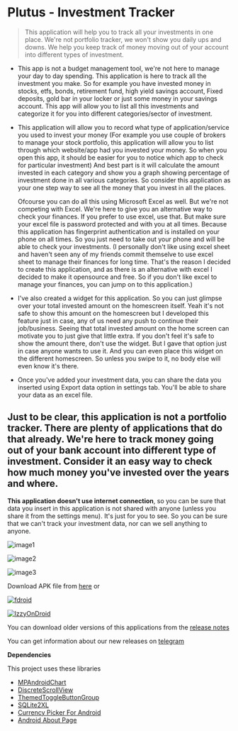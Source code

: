 # Plutus - Investment Tracker

> This application will help you to track all your investments in one place. We're not portfolio tracker, we won't show you daily ups and downs. We help you keep track of money moving out of your account into different types of investment.


- This app is not a budget management tool, we're not here to manage your day to day spending. This application is here to track all the investment you make. So for example you have invested money in stocks, etfs, bonds, retirement fund, high yield savings account, Fixed deposits, gold bar in your locker or just some money in your savings account. This app will allow you to list all this investments and categorize it for you into different categories/sector of investment. 

- This application will allow you to record what type of application/service you used to invest your money (For example you use couple of brokers to manage your stock portfolio, this application will allow you to list through which website/app had you invested your money. So when you open this app, it should be easier for you to notice which app to check for particular investment)  And best part is it will calculate the amount invested in each category and show you a graph showing percentage of investment done in all various categories. So consider this application as your one step way to see all the money that you invest in all the places.
   
     Ofcourse you can do all this using Microsoft Excel as well. But we're not competing with Excel. We're here to give you an alternative way to check your finances. If you prefer to use excel, use that. But make sure your excel file is password protected and with you at all times. Because this application has fingerprint authentication and is installed on your phone on all times. So you just need to take out your phone and will be able to check your investments. (I personally don't like using excel sheet and haven't seen any of my friends commit themselve to use excel sheet to manage their finances for long time. That's the reason I decided to create this application, and as there is an alternative with excel I decided to make it opensource and free. So if you don't like excel to manage your finances, you can jump on to this application.) 
 

- I've also created a widget for this application. So you can just glimpse over your total invested amount on the homescreen itself. Yeah it's not safe to show this amount on the homescreen but I developed this feature just in case, any of us need any push to continue their job/business. Seeing that total invested amount on the home screen can motivate you to just give that little extra. If you don't feel it's safe to show the amount there, don't use the widget. But I gave that option just in case anyone wants to use it. And you can even place this widget on the different homescreen. So unless you swipe to it, no body else will even know it's there.


- Once you've added your investment data, you can share the data you inserted using Export data option in settings tab. You'll be able to share your data as an excel file.
  

## Just to be clear, this application is not a portfolio tracker. There are plenty of applications that do that already. We're here to track money going out of your bank account into different type of investment. Consider it an easy way to check how much money you've invested over the years and where.

**This application doesn't use internet connection**, so you can be sure that data you insert in this application is not shared with anyone (unless you share it from the settings menu). It's just for you to see. So you can be sure that we can't track your investment data, nor can we sell anything to anyone.



![image1](https://user-images.githubusercontent.com/6127736/135704223-3f47e774-1ccf-458c-aee4-48839445f7f5.PNG)

![image2](https://user-images.githubusercontent.com/6127736/135704232-87065910-7a47-431b-9b51-63dc6a472687.PNG)

![image3](https://user-images.githubusercontent.com/6127736/135704242-945b757d-b8fb-4d6b-a436-d618607a6d83.PNG)




Download APK file from [here](https://github.com/soumikshah/Plutus-InvestmentTracker/releases/tag/1.2.0) or



[![fdroid](https://user-images.githubusercontent.com/6127736/132389902-f912a05d-6a9c-4c0a-81fe-11a9c9137a8d.png)](https://f-droid.org/packages/com.soumikshah.investmenttracker)

[![IzzyOnDroid](https://user-images.githubusercontent.com/6127736/132391050-ac0294f0-932f-44f4-ac37-5b2e13702a92.png)](https://apt.izzysoft.de/fdroid/index/apk/com.soumikshah.investmenttracker)


You can download older versions of this applications from the [release notes](https://github.com/soumikshah/InvestmentTracker/releases)

You can get information about our new releases on [telegram](https://t.me/plutus_investment_tracker)


**Dependencies**

This project uses these libraries
- [MPAndroidChart](https://github.com/PhilJay/MPAndroidChart)
- [DiscreteScrollView](https://github.com/yarolegovich/DiscreteScrollView)
- [ThemedToggleButtonGroup](https://github.com/Bryanx/themed-toggle-button-group)
- [SQLite2XL](https://github.com/androidmads/SQLite2XL)
- [Currency Picker For Android](https://github.com/midorikocak/currency-picker-android)
- [Android About Page](https://github.com/medyo/android-about-page)
